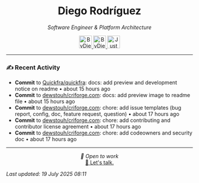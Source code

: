 
<div align="center" style="margin-top: 16px;">
<h1 align="center"><strong>Diego Rodríguez</strong></h1>
<i>Software Engineer & Platform Architecture</i>
<p></p>
  <a href="https://linkedin.com/in/bydiego" target="_blank">
    <img src="https://img.icons8.com/?size=100&id=8808&format=png&color=000000" alt="ByDiego LinkedIn" height="34" width="34">
</a>
<a href="https://www.fiverr.com/diego_roguez/" target="_blank">
    <img src="https://img.icons8.com/?size=100&id=14h574ySQ7kG&format=png&color=000000" alt="ByDiego Fiverr" height="34" width="34">
</a>

<a href="https://justdiego.com" target="_blank">
    <img src="https://img.icons8.com/?size=100&id=bAmuw2Fk26u0&format=png&color=000000" alt="JustDiego Website" height="34" width="34">
</a>

</div>

---

### ✍ Recent Activity


- <strong>Commit</strong> to <a href="https://github.com/Quickfra/quickfra">Quickfra/quickfra</a>: docs: add preview and development notice on readme • about 15 hours ago
- <strong>Commit</strong> to <a href="https://github.com/dewstouh/criforge.com">dewstouh/criforge.com</a>: docs: add preview image to readme file • about 15 hours ago
- <strong>Commit</strong> to <a href="https://github.com/dewstouh/criforge.com">dewstouh/criforge.com</a>: chore: add issue templates (bug report, config, doc, feature request, question) • about 17 hours ago
- <strong>Commit</strong> to <a href="https://github.com/dewstouh/criforge.com">dewstouh/criforge.com</a>: chore: add contributing and contributor license agreement • about 17 hours ago
- <strong>Commit</strong> to <a href="https://github.com/dewstouh/criforge.com">dewstouh/criforge.com</a>: chore: add codeowners and security doc • about 17 hours ago


---

<p align="center">
  <i>💼 Open to work</i><br>
  <a href="mailto:diego@justdiego.com">📧 Let's talk.</a>
</p>

*Last updated: 19 July 2025 08:11*   
